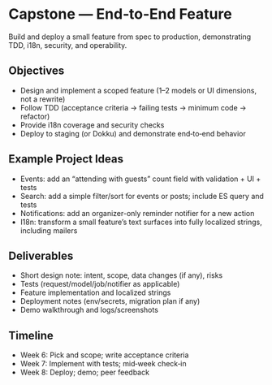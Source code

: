 # Capstone — End‑to‑End Feature

Build and deploy a small feature from spec to production, demonstrating TDD, i18n, security, and operability.

## Objectives
- Design and implement a scoped feature (1–2 models or UI dimensions, not a rewrite)
- Follow TDD (acceptance criteria → failing tests → minimum code → refactor)
- Provide i18n coverage and security checks
- Deploy to staging (or Dokku) and demonstrate end‑to‑end behavior

## Example Project Ideas
- Events: add an “attending with guests” count field with validation + UI + tests
- Search: add a simple filter/sort for events or posts; include ES query and tests
- Notifications: add an organizer-only reminder notifier for a new action
- I18n: transform a small feature’s text surfaces into fully localized strings, including mailers

## Deliverables
- Short design note: intent, scope, data changes (if any), risks
- Tests (request/model/job/notifier as applicable)
- Feature implementation and localized strings
- Deployment notes (env/secrets, migration plan if any)
- Demo walkthrough and logs/screenshots

## Timeline
- Week 6: Pick and scope; write acceptance criteria
- Week 7: Implement with tests; mid‑week check‑in
- Week 8: Deploy; demo; peer feedback

